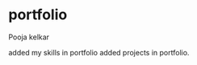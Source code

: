 # portfolio
Pooja kelkar
<!--background-image: url(https://images.unsplash.com/photo-1525547719571-a2d4ac8945e2?ixlib=rb-1.2.1&ixid=eyJhcHBfaWQiOjEyMDd9&auto=format&fit=crop&w=700&q=80);
    background-size: cover;-->
added my skills in portfolio
added projects in portfolio.

